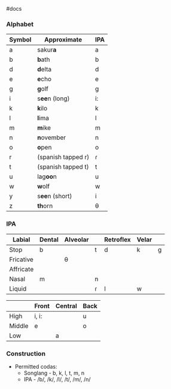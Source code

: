 #docs 

### Alphabet
| Symbol | Approximate | IPA |
| ---- | ---- | ---- |
| a | sakur**a** | a |
| b | **b**ath | b|
| d | **d**elta | d|
| e | **e**cho | e|
| g | **g**olf | g|
| i | s**ee**n (long)|i:|
| k | **k**ilo |k|
| l | **l**ima |l|
| m | **m**ike |m|
| n | **n**ovember |n|
| o | **o**pen |o|
| r | (spanish tapped r) |ɾ|
| t | (spanish tapped t) |t|
| u | lag**oo**n |u|
| w | **w**olf |w|
|y|s**ee**n (short)|i|
| z | **th**orn |θ|

### IPA
|Labial|  Dental | Alveolar  |   |  Retroflex | Velar   |   |
|---|---|---|---|---|---|---|
|Stop|b||t|d|k|g||
|Fricative||θ||||||
|Affricate||||||||
|Nasal|m||n|||||
|Liquid|||ɾ|l|w|||

| |Front|Central|Back|
|---|---|---|---|
|High|i, i:||u|
|Middle|e||o|
|Low||a||

### Construction
- Permitted codas:
  - Songlang - b, k, l, t, m, n
  - IPA - /b/, /k/, /l/, /t/, /m/, /n/